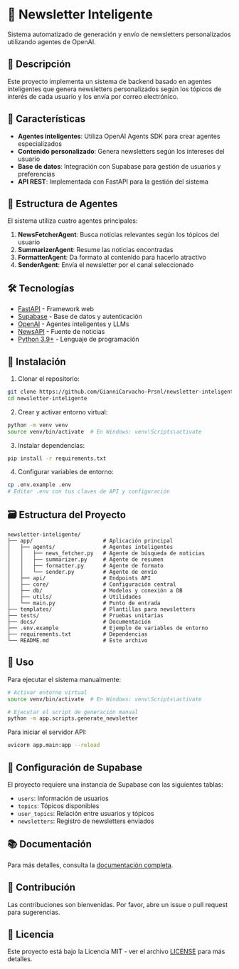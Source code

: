 # 🧠 Newsletter Inteligente

Sistema automatizado de generación y envío de newsletters personalizados utilizando agentes de OpenAI.

## 🎯 Descripción

Este proyecto implementa un sistema de backend basado en agentes inteligentes que genera newsletters personalizados según los tópicos de interés de cada usuario y los envía por correo electrónico.

## 🧩 Características

- **Agentes inteligentes**: Utiliza OpenAI Agents SDK para crear agentes especializados
- **Contenido personalizado**: Genera newsletters según los intereses del usuario
- **Base de datos**: Integración con Supabase para gestión de usuarios y preferencias
- **API REST**: Implementada con FastAPI para la gestión del sistema

## 👥 Estructura de Agentes

El sistema utiliza cuatro agentes principales:

1. **NewsFetcherAgent**: Busca noticias relevantes según los tópicos del usuario
2. **SummarizerAgent**: Resume las noticias encontradas
3. **FormatterAgent**: Da formato al contenido para hacerlo atractivo
4. **SenderAgent**: Envía el newsletter por el canal seleccionado

## 🛠️ Tecnologías

- [FastAPI](https://fastapi.tiangolo.com/) - Framework web
- [Supabase](https://supabase.com/) - Base de datos y autenticación
- [OpenAI](https://openai.com/) - Agentes inteligentes y LLMs
- [NewsAPI](https://newsapi.org/) - Fuente de noticias
- [Python 3.9+](https://www.python.org/) - Lenguaje de programación

## 🚀 Instalación

1. Clonar el repositorio:
```bash
git clone https://github.com/GianniCarvacho-Prsnl/newsletter-inteligente.git
cd newsletter-inteligente
```

2. Crear y activar entorno virtual:
```bash
python -m venv venv
source venv/bin/activate  # En Windows: venv\Scripts\activate
```

3. Instalar dependencias:
```bash
pip install -r requirements.txt
```

4. Configurar variables de entorno:
```bash
cp .env.example .env
# Editar .env con tus claves de API y configuración
```

## 🗃️ Estructura del Proyecto

```
newsletter-inteligente/
├── app/                      # Aplicación principal
│   ├── agents/               # Agentes inteligentes
│   │   ├── news_fetcher.py   # Agente de búsqueda de noticias
│   │   ├── summarizer.py     # Agente de resumen
│   │   ├── formatter.py      # Agente de formato
│   │   └── sender.py         # Agente de envío
│   ├── api/                  # Endpoints API
│   ├── core/                 # Configuración central
│   ├── db/                   # Modelos y conexión a DB
│   ├── utils/                # Utilidades
│   └── main.py               # Punto de entrada
├── templates/                # Plantillas para newsletters
├── tests/                    # Pruebas unitarias
├── docs/                     # Documentación
├── .env.example              # Ejemplo de variables de entorno
├── requirements.txt          # Dependencias
└── README.md                 # Este archivo
```

## 📝 Uso

Para ejecutar el sistema manualmente:

```bash
# Activar entorno virtual
source venv/bin/activate  # En Windows: venv\Scripts\activate

# Ejecutar el script de generación manual
python -m app.scripts.generate_newsletter
```

Para iniciar el servidor API:

```bash
uvicorn app.main:app --reload
```

## 🔐 Configuración de Supabase

El proyecto requiere una instancia de Supabase con las siguientes tablas:
- `users`: Información de usuarios
- `topics`: Tópicos disponibles
- `user_topics`: Relación entre usuarios y tópicos
- `newsletters`: Registro de newsletters enviados

## 📚 Documentación

Para más detalles, consulta la [documentación completa](docs/README.md).

## 🤝 Contribución

Las contribuciones son bienvenidas. Por favor, abre un issue o pull request para sugerencias.

## 📄 Licencia

Este proyecto está bajo la Licencia MIT - ver el archivo [LICENSE](LICENSE) para más detalles. 